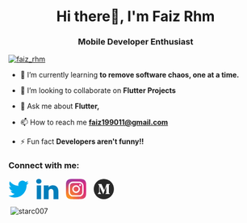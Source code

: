 

<h1 align="center">Hi there👋, I'm Faiz Rhm</h1>
<h3 align="center">Mobile Developer Enthusiast</h3>

<p align="left"> <a href="https://twitter.com/faiz_rhm" target="blank"><img src="https://img.shields.io/twitter/follow/faiz_rhm?logo=twitter&style=for-the-badge" alt="faiz_rhm" /></a> </p>

- 🌱 I’m currently learning **to remove software chaos, one at a time.**

- 👯 I’m looking to collaborate on **Flutter Projects**

- 💬 Ask me about **Flutter,**

- 📫 How to reach me **faiz199011@gmail.com**

- ⚡ Fun fact **Developers aren't funny!!**


<h3 align="left">Connect with me:</h3>
<p align="left" style="display: flex; align-items:center">
<a href="https://twitter.com/faiz_rhm" target="blank" ><svg xmlns="http://www.w3.org/2000/svg" width="40" height="40" viewBox="0 0 48 40" id="twitter"><path fill="#00AAEC" fill-rule="evenodd" d="M348 168.735a19.235 19.235 0 0 1-5.655 1.59 10.076 10.076 0 0 0 4.33-5.585 19.395 19.395 0 0 1-6.257 2.447c-1.791-1.962-4.352-3.187-7.187-3.187-5.435 0-9.844 4.521-9.844 10.098 0 .791.085 1.56.254 2.3-8.185-.423-15.44-4.438-20.3-10.555a10.281 10.281 0 0 0-1.332 5.082c0 3.502 1.738 6.593 4.38 8.405a9.668 9.668 0 0 1-4.462-1.26v.124c0 4.894 3.395 8.977 7.903 9.901a9.39 9.39 0 0 1-2.595.356c-.634 0-1.254-.061-1.854-.18 1.254 4.01 4.888 6.932 9.199 7.01-3.37 2.71-7.618 4.325-12.23 4.325-.795 0-1.58-.047-2.35-.139 4.359 2.86 9.537 4.533 15.096 4.533 18.115 0 28.019-15.385 28.019-28.73 0-.439-.009-.878-.026-1.308a20.211 20.211 0 0 0 4.911-5.227" transform="translate(-300 -164)"></path></svg></a>
<a href="https://www.linkedin.com/in/faiz-rhm/" target="blank" style="margin-left:15px"><svg xmlns="http://www.w3.org/2000/svg" width="44" height="40" id="linkedin"><path fill="#007EBB" fill-rule="evenodd" d="M44 40h-9.725V25.938c0-3.68-1.52-6.193-4.866-6.193-2.558 0-3.981 1.696-4.643 3.33-.249.586-.21 1.403-.21 2.22V40h-9.634s.124-24.909 0-27.173h9.634v4.265c.57-1.865 3.648-4.526 8.56-4.526C39.211 12.566 44 16.474 44 24.891V40zM5.18 9.428h-.063C2.013 9.428 0 7.351 0 4.718 0 2.034 2.072 0 5.239 0c3.164 0 5.11 2.029 5.171 4.71 0 2.633-2.007 4.718-5.23 4.718zm-4.07 3.399h8.576V40H1.11V12.827z"></path></svg></a>
<a href="https://www.instagram.com/faiz.rhm/" target="blank" style="margin-left:15px"><svg xmlns="http://www.w3.org/2000/svg" width="40" height="40" viewBox="0 0 102 102" id="instagram"><defs><radialGradient id="a" cx="6.601" cy="99.766" r="129.502" gradientUnits="userSpaceOnUse"><stop offset=".09" stop-color="#fa8f21"></stop><stop offset=".78" stop-color="#d82d7e"></stop></radialGradient><radialGradient id="b" cx="70.652" cy="96.49" r="113.963" gradientUnits="userSpaceOnUse"><stop offset=".64" stop-color="#8c3aaa" stop-opacity="0"></stop><stop offset="1" stop-color="#8c3aaa"></stop></radialGradient></defs><path fill="url(#a)" d="M25.865,101.639A34.341,34.341,0,0,1,14.312,99.5a19.329,19.329,0,0,1-7.154-4.653A19.181,19.181,0,0,1,2.5,87.694,34.341,34.341,0,0,1,.364,76.142C.061,69.584,0,67.617,0,51s.067-18.577.361-25.14A34.534,34.534,0,0,1,2.5,14.312,19.4,19.4,0,0,1,7.154,7.154,19.206,19.206,0,0,1,14.309,2.5,34.341,34.341,0,0,1,25.862.361C32.422.061,34.392,0,51,0s18.577.067,25.14.361A34.534,34.534,0,0,1,87.691,2.5a19.254,19.254,0,0,1,7.154,4.653A19.267,19.267,0,0,1,99.5,14.309a34.341,34.341,0,0,1,2.14,11.553c.3,6.563.361,8.528.361,25.14s-.061,18.577-.361,25.14A34.5,34.5,0,0,1,99.5,87.694,20.6,20.6,0,0,1,87.691,99.5a34.342,34.342,0,0,1-11.553,2.14c-6.557.3-8.528.361-25.14.361s-18.577-.058-25.134-.361" data-name="Path 16"></path><path fill="url(#b)" d="M25.865,101.639A34.341,34.341,0,0,1,14.312,99.5a19.329,19.329,0,0,1-7.154-4.653A19.181,19.181,0,0,1,2.5,87.694,34.341,34.341,0,0,1,.364,76.142C.061,69.584,0,67.617,0,51s.067-18.577.361-25.14A34.534,34.534,0,0,1,2.5,14.312,19.4,19.4,0,0,1,7.154,7.154,19.206,19.206,0,0,1,14.309,2.5,34.341,34.341,0,0,1,25.862.361C32.422.061,34.392,0,51,0s18.577.067,25.14.361A34.534,34.534,0,0,1,87.691,2.5a19.254,19.254,0,0,1,7.154,4.653A19.267,19.267,0,0,1,99.5,14.309a34.341,34.341,0,0,1,2.14,11.553c.3,6.563.361,8.528.361,25.14s-.061,18.577-.361,25.14A34.5,34.5,0,0,1,99.5,87.694,20.6,20.6,0,0,1,87.691,99.5a34.342,34.342,0,0,1-11.553,2.14c-6.557.3-8.528.361-25.14.361s-18.577-.058-25.134-.361" data-name="Path 17"></path><path fill="#fff" d="M461.114,477.413a12.631,12.631,0,1,1,12.629,12.632,12.631,12.631,0,0,1-12.629-12.632m-6.829,0a19.458,19.458,0,1,0,19.458-19.458,19.457,19.457,0,0,0-19.458,19.458m35.139-20.229a4.547,4.547,0,1,0,4.549-4.545h0a4.549,4.549,0,0,0-4.547,4.545m-30.99,51.074a20.943,20.943,0,0,1-7.037-1.3,12.547,12.547,0,0,1-7.193-7.19,20.923,20.923,0,0,1-1.3-7.037c-.184-3.994-.22-5.194-.22-15.313s.04-11.316.22-15.314a21.082,21.082,0,0,1,1.3-7.037,12.54,12.54,0,0,1,7.193-7.193,20.924,20.924,0,0,1,7.037-1.3c3.994-.184,5.194-.22,15.309-.22s11.316.039,15.314.221a21.082,21.082,0,0,1,7.037,1.3,12.541,12.541,0,0,1,7.193,7.193,20.926,20.926,0,0,1,1.3,7.037c.184,4,.22,5.194.22,15.314s-.037,11.316-.22,15.314a21.023,21.023,0,0,1-1.3,7.037,12.547,12.547,0,0,1-7.193,7.19,20.925,20.925,0,0,1-7.037,1.3c-3.994.184-5.194.22-15.314.22s-11.316-.037-15.309-.22m-.314-68.509a27.786,27.786,0,0,0-9.2,1.76,19.373,19.373,0,0,0-11.083,11.083,27.794,27.794,0,0,0-1.76,9.2c-.187,4.04-.229,5.332-.229,15.623s.043,11.582.229,15.623a27.793,27.793,0,0,0,1.76,9.2,19.374,19.374,0,0,0,11.083,11.083,27.813,27.813,0,0,0,9.2,1.76c4.042.184,5.332.229,15.623.229s11.582-.043,15.623-.229a27.8,27.8,0,0,0,9.2-1.76,19.374,19.374,0,0,0,11.083-11.083,27.716,27.716,0,0,0,1.76-9.2c.184-4.043.226-5.332.226-15.623s-.043-11.582-.226-15.623a27.786,27.786,0,0,0-1.76-9.2,19.379,19.379,0,0,0-11.08-11.083,27.748,27.748,0,0,0-9.2-1.76c-4.041-.185-5.332-.229-15.621-.229s-11.583.043-15.626.229" data-name="Path 18" transform="translate(-422.637 -426.196)"></path></svg></a>
<a href="https://www.instagram.com/faiz.rhm/" target="blank" style="margin-left:15px"><svg xmlns="http://www.w3.org/2000/svg" width="40" height="40" fill="none" viewBox="0 0 48 48" id="medium"><rect width="48" height="48" fill="#292929" rx="24"></rect><path fill="#fff" d="M38.5 35.6571L36.3307 33.4857C36.1024 33.3714 35.9882 33.0286 35.9882 32.8V15.4286C35.9882 15.2 36.1024 14.8571 36.3307 14.6286L38.5 12.1143V12H30.7362L24.9134 26.7429L18.2913 12H10.2992V12.1143L12.3543 14.9714C12.811 15.4286 12.9252 16.1143 12.9252 16.6857V29.2571C13.0394 29.9429 12.9252 30.7429 12.5827 31.4286L9.5 35.6571V35.7714H17.7205V35.6571L14.6378 31.5429C14.2953 30.8571 14.1811 30.1714 14.2953 29.3714V17.9429C14.4094 18.1714 14.5236 18.1714 14.6378 18.6286L22.4016 36H22.5157L30.0512 17.1429C29.937 17.8286 29.937 18.6286 29.937 19.2V32.6857C29.937 33.0286 29.8228 33.2571 29.5945 33.4857L27.311 35.6571V35.7714H38.5V35.6571Z"></path></svg></a>
</p>

<!-- <h3 align="left">Support:</h3>
<p><a href="https://ko-fi.com/saurra3h"> <img align="left" src="https://cdn.ko-fi.com/cdn/kofi3.png?v=3" height="50" width="210" alt="saurra3h" /></a></p><br><br> -->

<p>&nbsp;<img align="center" src="https://github-readme-stats.vercel.app/api?username=Faiz-rhm&show_icons=true&locale=en" alt="starc007" /></p>

    
